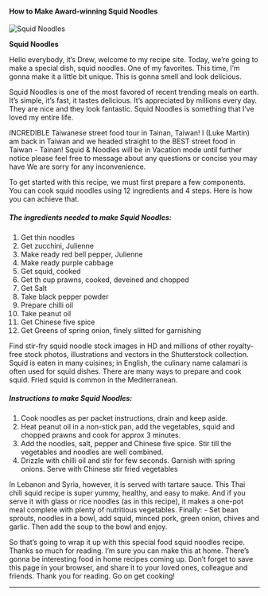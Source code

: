             

#### How to Make Award-winning Squid Noodles

![Squid Noodles](https://img-global.cpcdn.com/recipes/d183479e97368f97/751x532cq70/squid-noodles-recipe-main-photo.jpg)

**Squid Noodles**

Hello everybody, it’s Drew, welcome to my recipe site. Today, we’re going to make a special dish, squid noodles. One of my favorites. This time, I’m gonna make it a little bit unique. This is gonna smell and look delicious.

Squid Noodles is one of the most favored of recent trending meals on earth. It’s simple, it’s fast, it tastes delicious. It’s appreciated by millions every day. They are nice and they look fantastic. Squid Noodles is something that I’ve loved my entire life.

INCREDIBLE Taiwanese street food tour in Tainan, Taiwan! I (Luke Martin) am back in Taiwan and we headed straight to the BEST street food in Taiwan - Tainan! Squid & Noodles will be in Vacation mode until further notice please feel free to message about any questions or concise you may have We are sorry for any inconvenience.

To get started with this recipe, we must first prepare a few components. You can cook squid noodles using 12 ingredients and 4 steps. Here is how you can achieve that.

##### The ingredients needed to make Squid Noodles:

1.  Get thin noodles
2.  Get zucchini, Julienne
3.  Make ready red bell pepper, Julienne
4.  Make ready purple cabbage
5.  Get squid, cooked
6.  Get th cup prawns, cooked, deveined and chopped
7.  Get Salt
8.  Take black pepper powder
9.  Prepare chilli oil
10.  Take peanut oil
11.  Get Chinese five spice
12.  Get Greens of spring onion, finely slitted for garnishing

Find stir-fry squid noodle stock images in HD and millions of other royalty-free stock photos, illustrations and vectors in the Shutterstock collection. Squid is eaten in many cuisines; in English, the culinary name calamari is often used for squid dishes. There are many ways to prepare and cook squid. Fried squid is common in the Mediterranean.

##### Instructions to make Squid Noodles:

1.  Cook noodles as per packet instructions, drain and keep aside.
2.  Heat peanut oil in a non-stick pan, add the vegetables, squid and chopped prawns and cook for approx 3 minutes.
3.  Add the noodles, salt, pepper and Chinese five spice. Stir till the vegetables and noodles are well combined.
4.  Drizzle with chilli oil and stir for few seconds. Garnish with spring onions. Serve with Chinese stir fried vegetables

In Lebanon and Syria, however, it is served with tartare sauce. This Thai chili squid recipe is super yummy, healthy, and easy to make. And if you serve it with glass or rice noodles (as in this recipe), it makes a one-pot meal complete with plenty of nutritious vegetables. Finally: - Set bean sprouts, noodles in a bowl, add squid, minced pork, green onion, chives and garlic. Then add the soup to the bowl and enjoy.

So that’s going to wrap it up with this special food squid noodles recipe. Thanks so much for reading. I’m sure you can make this at home. There’s gonna be interesting food in home recipes coming up. Don’t forget to save this page in your browser, and share it to your loved ones, colleague and friends. Thank you for reading. Go on get cooking!

* * *